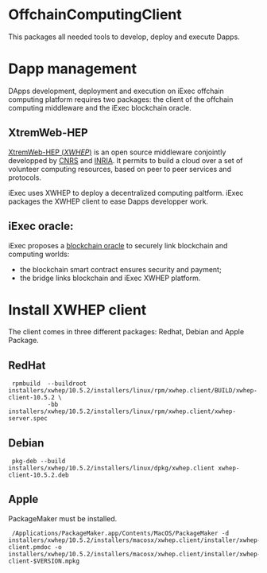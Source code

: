 OffchainComputingClient
=======================

This packages all needed tools to develop, deploy and execute Dapps.

Dapp management
===============

DApps development, deployment and execution on iExec offchain computing platform requires two packages: the client of the offchain computing middleware and the iExec blockchain oracle.

## XtremWeb-HEP

[XtremWeb-HEP (_XWHEP_)](https://github.com/lodygens/xtremweb-hep) is an open source middleware conjointly developped by [CNRS](http://www.cnrs.fr) and [INRIA](https://www.inria.fr).
It permits to build a cloud over a set of volunteer computing resources, based on peer to peer services and protocols.

iExec uses XWHEP to deploy a decentralized computing paltform. iExec packages the XWHEP client to ease Dapps developper work.

## iExec oracle:

iExec proposes a [blockchain oracle](https://blog.ledger.co/hardware-oracles-bridging-the-real-world-to-the-blockchain-ca97c2fc3e6c) to securely link blockchain and computing worlds:
   * the blockchain smart contract ensures security and payment;
   * the bridge links blockchain and iExec XWHEP platform.


Install XWHEP client
====================

The client comes in three different packages: Redhat, Debian and Apple Package.

RedHat
------
```
 rpmbuild  --buildroot installers/xwhep/10.5.2/installers/linux/rpm/xwhep.client/BUILD/xwhep-client-10.5.2 \
           -bb installers/xwhep/10.5.2/installers/linux/rpm/xwhep.client/xwhep-server.spec
```

Debian
------
```
 pkg-deb --build installers/xwhep/10.5.2/installers/linux/dpkg/xwhep.client xwhep-client-10.5.2.deb
```

Apple
-----
PackageMaker must be installed.
```
 /Applications/PackageMaker.app/Contents/MacOS/PackageMaker -d installers/xwhep/10.5.2/installers/macosx/xwhep.client/installer/xwhep-client.pmdoc -o installers/xwhep/10.5.2/installers/macosx/xwhep.client/installer/xwhep-client-$VERSION.mpkg

```

